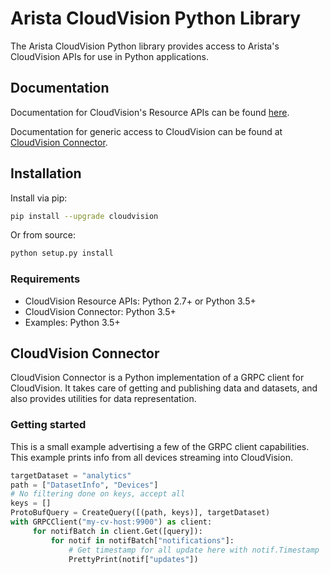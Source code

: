 # Arista CloudVision Python Library

The Arista CloudVision Python library provides access to Arista's CloudVision
APIs for use in Python applications.

## Documentation

Documentation for CloudVision's Resource APIs can be found [here](https://aristanetworks.github.io/cloudvision-apis).

Documentation for generic access to CloudVision can be found at [CloudVision Connector](#cloudvision-connector).

## Installation

Install via pip:

```sh
pip install --upgrade cloudvision
```

Or from source:

```sh
python setup.py install
```

### Requirements

- CloudVision Resource APIs: Python 2.7+ or Python 3.5+
- CloudVision Connector: Python 3.5+
- Examples: Python 3.5+

## CloudVision Connector

CloudVision Connector is a Python implementation of a GRPC client for CloudVision. It takes care
of getting and publishing data and datasets, and also provides utilities for data
representation.

### Getting started

This is a small example advertising a few of the GRPC client capabilities.
This example prints info from all devices streaming into CloudVision.

```python
targetDataset = "analytics"
path = ["DatasetInfo", "Devices"]
# No filtering done on keys, accept all
keys = []
ProtoBufQuery = CreateQuery([(path, keys)], targetDataset)
with GRPCClient("my-cv-host:9900") as client:
     for notifBatch in client.Get([query]):
         for notif in notifBatch["notifications"]:
             # Get timestamp for all update here with notif.Timestamp
             PrettyPrint(notif["updates"])
```

